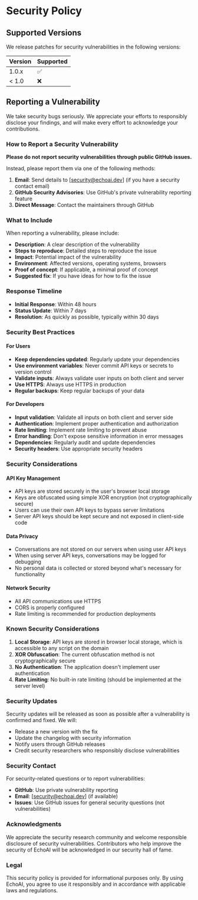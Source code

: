 # Security Policy

## Supported Versions

We release patches for security vulnerabilities in the following versions:

| Version | Supported          |
| ------- | ------------------ |
| 1.0.x   | :white_check_mark: |
| < 1.0   | :x:                |

## Reporting a Vulnerability

We take security bugs seriously. We appreciate your efforts to responsibly disclose your findings, and will make every effort to acknowledge your contributions.

### How to Report a Security Vulnerability

**Please do not report security vulnerabilities through public GitHub issues.**

Instead, please report them via one of the following methods:

1. **Email**: Send details to [security@echoai.dev] (if you have a security contact email)
2. **GitHub Security Advisories**: Use GitHub's private vulnerability reporting feature
3. **Direct Message**: Contact the maintainers through GitHub

### What to Include

When reporting a vulnerability, please include:

- **Description**: A clear description of the vulnerability
- **Steps to reproduce**: Detailed steps to reproduce the issue
- **Impact**: Potential impact of the vulnerability
- **Environment**: Affected versions, operating systems, browsers
- **Proof of concept**: If applicable, a minimal proof of concept
- **Suggested fix**: If you have ideas for how to fix the issue

### Response Timeline

- **Initial Response**: Within 48 hours
- **Status Update**: Within 7 days
- **Resolution**: As quickly as possible, typically within 30 days

### Security Best Practices

#### For Users

- **Keep dependencies updated**: Regularly update your dependencies
- **Use environment variables**: Never commit API keys or secrets to version control
- **Validate inputs**: Always validate user inputs on both client and server
- **Use HTTPS**: Always use HTTPS in production
- **Regular backups**: Keep regular backups of your data

#### For Developers

- **Input validation**: Validate all inputs on both client and server side
- **Authentication**: Implement proper authentication and authorization
- **Rate limiting**: Implement rate limiting to prevent abuse
- **Error handling**: Don't expose sensitive information in error messages
- **Dependencies**: Regularly audit and update dependencies
- **Security headers**: Use appropriate security headers

### Security Considerations

#### API Key Management

- API keys are stored securely in the user's browser local storage
- Keys are obfuscated using simple XOR encryption (not cryptographically secure)
- Users can use their own API keys to bypass server limitations
- Server API keys should be kept secure and not exposed in client-side code

#### Data Privacy

- Conversations are not stored on our servers when using user API keys
- When using server API keys, conversations may be logged for debugging
- No personal data is collected or stored beyond what's necessary for functionality

#### Network Security

- All API communications use HTTPS
- CORS is properly configured
- Rate limiting is recommended for production deployments

### Known Security Considerations

1. **Local Storage**: API keys are stored in browser local storage, which is accessible to any script on the domain
2. **XOR Obfuscation**: The current obfuscation method is not cryptographically secure
3. **No Authentication**: The application doesn't implement user authentication
4. **Rate Limiting**: No built-in rate limiting (should be implemented at the server level)

### Security Updates

Security updates will be released as soon as possible after a vulnerability is confirmed and fixed. We will:

- Release a new version with the fix
- Update the changelog with security information
- Notify users through GitHub releases
- Credit security researchers who responsibly disclose vulnerabilities

### Security Contact

For security-related questions or to report vulnerabilities:

- **GitHub**: Use private vulnerability reporting
- **Email**: [security@echoai.dev] (if available)
- **Issues**: Use GitHub issues for general security questions (not vulnerabilities)

### Acknowledgments

We appreciate the security research community and welcome responsible disclosure of security vulnerabilities. Contributors who help improve the security of EchoAI will be acknowledged in our security hall of fame.

### Legal

This security policy is provided for informational purposes only. By using EchoAI, you agree to use it responsibly and in accordance with applicable laws and regulations.

